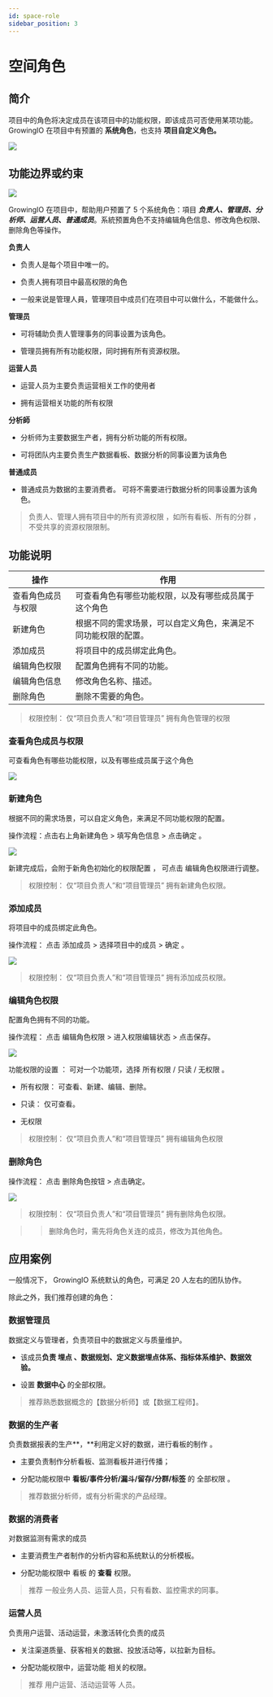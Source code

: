 ```yaml
---
id: space-role
sidebar_position: 3
---
```


# 空间角色

## 简介[](#jian-jie)

项目中的角色将决定成员在该项目中的功能权限，即该成员可否使用某项功能。GrowingIO 在项目中有预置的 **系统角色**，也支持 **项目自定义角色。**

![](/img/assets-M2qbZInaXgdm8kkNosp-MkGup2HRvCkUoNg6mvi-MkGwfS8dCLckvYt5g0Vimage.png)


## 功能边界或约束[](#gong-neng-bian-jie-huo-yue-shu)

![](/img/assets-M2qbZInaXgdm8kkNosp-MkGup2HRvCkUoNg6mvi-MkGwEIq_lpIVkDDvzTBimage.png)

GrowingIO 在项目中，帮助用户预置了 5 个系统角色：項目 _**负责人、管理员、分析师、运营人员**_**、**_**普通成员**_。系統预置角色不支持编辑角色信息、修改角色权限、删除角色等操作。

**负责人**

* 负责人是每个项目中唯一的。
    
* 负责人拥有项目中最高权限的角色
    
* 一般来说是管理人員，管理项目中成员们在项目中可以做什么，不能做什么。

**管理员**

* 可将辅助负责人管理事务的同事设置为该角色。
    
* 管理员拥有所有功能权限，同时拥有所有资源权限。

**运营人员**

* 运营人员为主要负责运营相关工作的使用者
    
* 拥有运营相关功能的所有权限

**分析師**

* 分析师为主要数据生产者，拥有分析功能的所有权限。
    
* 可将团队内主要负责生产数据看板、数据分析的同事设置为该角色

**普通成员**

* 普通成员为数据的主要消费者。 可将不需要进行数据分析的同事设置为该角色。

> 负责人、管理人拥有项目中的所有资源权限 ，如所有看板、所有的分群 ， 不受共享的资源权限限制。


## 功能说明[](#gong-neng-shuo-ming)

| 操作  | 作用  |
| --- | --- |
| 查看角色成员与权限 | 可查看角色有哪些功能权限，以及有哪些成员属于这个角色 |
| 新建角色 | 根据不同的需求场景，可以自定义角色，来满足不同功能权限的配置。 |
| 添加成员 | 将项目中的成员绑定此角色。 |
| 编辑角色权限 | 配置角色拥有不同的功能。 |
| 编辑角色信息 | 修改角色名称、描述。 |
| 删除角色 | 删除不需要的角色。 |

> 权限控制： 仅“项目负责人”和“项目管理员” 拥有角色管理的权限


### 查看角色成员与权限[](#cha-kan-jiao-se-cheng-yuan-yu-quan-xian)

可查看角色有哪些功能权限，以及有哪些成员属于这个角色

![](/img/assets-M2qbZInaXgdm8kkNosp-MkGup2HRvCkUoNg6mvi-MkGx5oyVXfKly5BJxv6image.png)


### 新建角色[](#xin-jian-jiao-se)

根据不同的需求场景，可以自定义角色，来满足不同功能权限的配置。

操作流程：点击右上角新建角色 > 填写角色信息 > 点击确定 。

![](/img/assets-M2qbZInaXgdm8kkNosp-MkGup2HRvCkUoNg6mvi-MkGxPx5H6sZye4SMyXaimage.png)

新建完成后，会附于新角色初始化的权限配置 ， 可点击 编辑角色权限进行调整。

> 权限控制： 仅“项目负责人”和“项目管理员” 拥有新建角色权限。


### 添加成员[](#tian-jia-cheng-yuan)

将项目中的成员绑定此角色。

操作流程： 点击 添加成员 > 选择项目中的成员 > 确定 。

![](/img/assets-M2qbZInaXgdm8kkNosp-MkGup2HRvCkUoNg6mvi-MkGxXy9ExNtInoXI03Limage.png)

> 权限控制： 仅“项目负责人”和“项目管理员” 拥有添加成员权限。


### 编辑角色权限[](#bian-ji-jiao-se-quan-xian)

配置角色拥有不同的功能。

操作流程： 点击 编辑角色权限 >  进入权限编辑状态 > 点击保存。

![](/img/assets-M2qbZInaXgdm8kkNosp-MkGup2HRvCkUoNg6mvi-MkGxfPXSskKo-S06D-Kimage.png)

功能权限的设置 ： 可对一个功能项，选择 所有权限 / 只读 / 无权限 。

* 所有权限： 可查看、新建、编辑、删除。 
    
* 只读： 仅可查看。 
    
* 无权限
    
> 权限控制： 仅“项目负责人”和“项目管理员” 拥有编辑角色权限


### 删除角色[](#shan-chu-jiao-se)

操作流程： 点击 删除角色按钮 > 点击确定。

![](/img/assets-M2qbZInaXgdm8kkNosp-MkGup2HRvCkUoNg6mvi-MkGxs2lAOxDzSY6qnXYimage.png)

> 权限控制： 仅“项目负责人”和“项目管理员” 拥有删除角色权限。

>> 删除角色时，需先将角色关连的成员，修改为其他角色。


## 应用案例[](#ying-yong-an-li)

一般情况下， GrowingIO 系统默认的角色，可满足 20 人左右的团队协作。

除此之外，我们推荐创建的角色：


### 数据管理员[](#shu-ju-guan-li-yuan)

数据定义与管理者，负责项目中的数据定义与质量维护。

* 该成员**负责 埋点 、数据规划、定义数据埋点体系、指标体系维护、数据效验。**
    
* 设置 **数据中心** 的全部权限。
    
> 推荐熟悉数据概念的【数据分析师】或【数据工程师】。


### **数据的生产者**[](#shu-ju-de-sheng-chan-zhe)

负责数据报表的生产**，**利用定义好的数据，进行看板的制作 。

* 主要负责制作分析看板、监测看板并进行传播；
    
* 分配功能权限中 **看板/事件分析/漏斗/留存/分群/标签** 的 全部权限 。
    
> 推荐数据分析师，或有分析需求的产品经理。


### **数据的消费者**[](#shu-ju-de-xiao-fei-zhe)

对数据监测有需求的成员

* 主要消费生产者制作的分析内容和系统默认的分析模板。
    
* 分配功能权限中 看板 的 **查看** 权限。
    
> 推荐 一般业务人员、运营人员，只有看数、监控需求的同事。


### **运营人员**[](#yun-ying-ren-yuan)

负责用户运营、活动运营，未激活转化负责的成员

* 关注渠道质量、获客相关的数据、投放活动等，以拉新为目标。
    
* 分配功能权限中，运营功能 相关的权限。
    
> 推荐 用户运营、活动运营等 人员。
